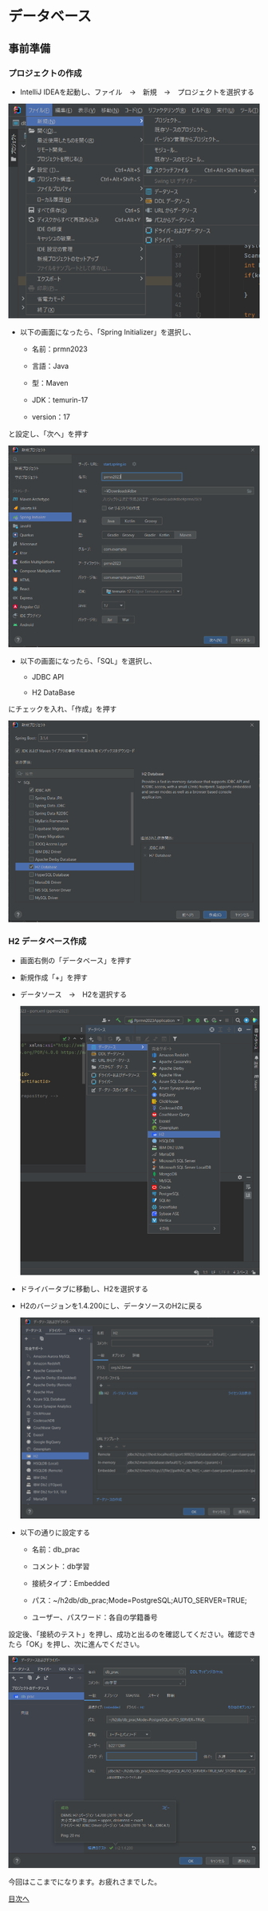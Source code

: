 # データベース
## 事前準備
### プロジェクトの作成
- IntelliJ IDEAを起動し、ファイル　→　新規　→　プロジェクトを選択する
  
  

![image](https://github.com/Shodaiki/2022prmna/blob/main/%E3%82%B9%E3%82%AF%E3%83%AA%E3%83%BC%E3%83%B3%E3%82%B7%E3%83%A7%E3%83%83%E3%83%88%202023-10-16%20131056.png)
  
 

- 以下の画面になったら、「Spring Initializer」を選択し、


    - 名前：prmn2023


    - 言語：Java


    - 型：Maven


    - JDK：temurin-17


    - version：17


と設定し、「次へ」を押す
  
  
 
![image](https://github.com/Shodaiki/2022prmna/blob/main/%E3%82%B9%E3%82%AF%E3%83%AA%E3%83%BC%E3%83%B3%E3%82%B7%E3%83%A7%E3%83%83%E3%83%88%202023-10-16%20134331.png)
  
  
  
  
- 以下の画面になったら、「SQL」を選択し、


    - JDBC API


    - H2 DataBase


にチェックを入れ、「作成」を押す
  
  
 
  
![image](https://github.com/Shodaiki/2022prmna/blob/main/%E3%82%B9%E3%82%AF%E3%83%AA%E3%83%BC%E3%83%B3%E3%82%B7%E3%83%A7%E3%83%83%E3%83%88%202023-10-16%20134825.png)



### H2 データベース作成
- 画面右側の「データベース」を押す

- 新規作成「+」を押す

- データソース　→　H2を選択する

  ![image](https://github.com/Shodaiki/2022prmna/blob/main/%E3%82%B9%E3%82%AF%E3%83%AA%E3%83%BC%E3%83%B3%E3%82%B7%E3%83%A7%E3%83%83%E3%83%88%202023-10-25%20152607.png)

- ドライバータブに移動し、H2を選択する

- H2のバージョンを1.4.200にし、データソースのH2に戻る

  ![image](https://github.com/Shodaiki/2022prmna/blob/main/%E3%82%B9%E3%82%AF%E3%83%AA%E3%83%BC%E3%83%B3%E3%82%B7%E3%83%A7%E3%83%83%E3%83%88%202023-10-25%20152852.png)

- 以下の通りに設定する

    - 名前：db_prac

    - コメント：db学習

    - 接続タイプ：Embedded

    - パス：~/h2db/db_prac;Mode=PostgreSQL;AUTO_SERVER=TRUE;

    - ユーザー、パスワード：各自の学籍番号

設定後、「接続のテスト」を押し、成功と出るのを確認してください。確認できたら「OK」を押し、次に進んでください。

  ![image](https://github.com/Shodaiki/2022prmna/blob/main/%E3%82%B9%E3%82%AF%E3%83%AA%E3%83%BC%E3%83%B3%E3%82%B7%E3%83%A7%E3%83%83%E3%83%88%202023-10-25%20153125.png)


今回はここまでになります。お疲れさまでした。

[目次へ](../README.md)

